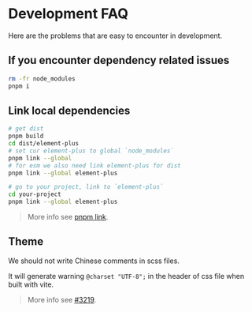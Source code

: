 # Development FAQ

Here are the problems that are easy to encounter in development.

## If you encounter dependency related issues

```bash
rm -fr node_modules
pnpm i
```

## Link local dependencies

```bash
# get dist
pnpm build
cd dist/element-plus
# set cur element-plus to global `node_modules`
pnpm link --global
# for esm we also need link element-plus for dist
pnpm link --global element-plus

# go to your project, link to `element-plus`
cd your-project
pnpm link --global element-plus
```

> More info see [pnpm link](https://pnpm.io/cli/link).

## Theme

We should not write Chinese comments in scss files.

It will generate warning `@charset "UTF-8";` in the header of css file when built with vite.

> More info see [#3219](https://github.com/element-plus/element-plus/issues/3219).
